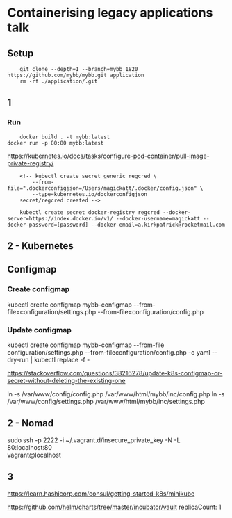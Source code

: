# Containerising legacy applications talk

## Setup

		git clone --depth=1 --branch=mybb_1820 https://github.com/mybb/mybb.git application
		rm -rf ./application/.git

## 1

### Run

		docker build . -t mybb:latest
    docker run -p 80:80 mybb:latest

https://kubernetes.io/docs/tasks/configure-pod-container/pull-image-private-registry/

		<!-- kubectl create secret generic regcred \
		    --from-file=".dockerconfigjson=/Users/magickatt/.docker/config.json" \
		    --type=kubernetes.io/dockerconfigjson
		secret/regcred created -->

		kubectl create secret docker-registry regcred --docker-server=https://index.docker.io/v1/ --docker-username=magickatt --docker-password=[password] --docker-email=a.kirkpatrick@rocketmail.com

## 2 - Kubernetes

## Configmap

### Create configmap

kubectl create configmap mybb-configmap --from-file=configuration/settings.php --from-file=configuration/config.php

### Update configmap

kubectl create configmap mybb-configmap --from-file configuration/settings.php --from-fileconfiguration/config.php -o yaml --dry-run | kubectl replace -f -

https://stackoverflow.com/questions/38216278/update-k8s-configmap-or-secret-without-deleting-the-existing-one

ln -s /var/www/config/config.php /var/www/html/mybb/inc/config.php
ln -s /var/www/config/settings.php /var/www/html/mybb/inc/settings.php

## 2 - Nomad

sudo ssh -p 2222 -i ~/.vagrant.d/insecure_private_key -N -L \
 80:localhost:80 \
 vagrant@localhost

## 3

https://learn.hashicorp.com/consul/getting-started-k8s/minikube

https://github.com/helm/charts/tree/master/incubator/vault
 replicaCount: 1

